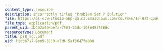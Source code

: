 ```yaml
---
content_type: resource
description: Incorrectly titled "Problem Set 7 Solution"
file: https://ol-ocw-studio-app-qa.s3.amazonaws.com/courses/17-872-quantitative-research-in-political-science-and-public-policy-spring-2004/f1cb67178ee93639a3d65af3647fa880_ps8_sol.pdf
file_type: application/pdf
parent_uid: 3b402a40-befa-7984-53dc-16fe492768dc
resourcetype: Document
title: ps8_sol.pdf
uid: f1cb6717-8ee9-3639-a3d6-5af3647fa880
---
```


